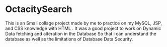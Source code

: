 # OctacitySearch
This is an Small collage project made by me to practice on my MySQL, JSP, and CSS knowledge with HTML . It was a good project to work on Dynamic Data fetching and alteration in the Database So that i can understand the database as well as the limitations of Database Data Security.
